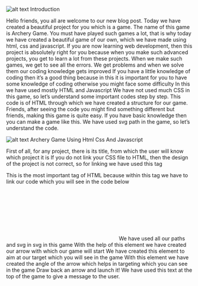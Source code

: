 ![alt text](https://codewithcurious.com/wp-content/uploads/2024/10/Handwritten-Notes-2024-10-14T023204.027.png.webp)
Introduction

Hello friends, you all are welcome to our new blog post. Today we have created a beautiful project for you which is a game. The name of this game is Archery Game. You must have played such games a lot, that is why today we have created a beautiful game of our own, which we have made using html, css and javascript. If you are now learning web development, then this project is absolutely right for you because when you make such advanced projects, you get to learn a lot from these projects. When we make such games, we get to see all the errors. We get problems and when we solve them our coding knowledge gets improved If you have a little knowledge of coding then it’s a good thing because in this it is important for you to have some knowledge of coding otherwise you might face some difficulty In this we have used mostly HTML and Javascript We have not used much CSS in this game, so let’s understand some important codes step by step.
This code is of HTML through which we have created a structure for our game. Friends, after seeing the code you might find something different but friends, making this game is quite easy. If you have basic knowledge then you can make a game like this. We have used svg path in the game, so let’s understand the code.

![alt text](https://codewithcurious.com/wp-content/uploads/2024/10/Screenshot-2024-10-08-214201.png.webp)
Archery Game Using Html Css And Javascript

First of all, for any project, there is its <title></title> title, from which the user will know which project it is
If you do not link your CSS file to HTML, then the design of the project is not correct, so for linking we have used this tag <link rel=”stylesheet” href=”style.css” />
<body> This is the most important tag of HTML because within this tag we have to link our code which you will see in the code below
<svg></svg> We have used all our paths and svg in svg in this game
<g id=”arrow”> With the help of this element we have created our arrow with which our game will start
<g id=”target”> We have created this element to aim at our target which you will see in the game
<c id=”bow” this element is used to create the bow so in the code to create the bow it will need to be entered
<g class=”arrow-angle”> With this element we have created the angle of the arrow which helps in targeting which you can see in the game
<g class=”miss” if you are playing the game and if your arrow misses the target then a text message is displayed to you due to the medium of this element, that is why we have used this element
<span>Draw back an arrow and launch it!</span> We have used this text at the top of the game to give a message to the user.